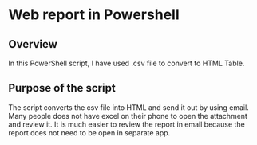 # Web report in Powershell
 
## Overview
In this PowerShell script, I have used .csv file to convert to HTML Table. 

## Purpose of the script
The script converts the csv file into HTML and send it out by using email. Many people does not have excel on their phone to open the attachment and review it. It is much easier to review the report in email because the report does not need to be open in separate app. 
